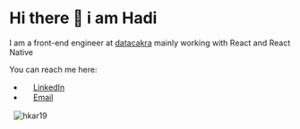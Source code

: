 # Hi there 👋 i am Hadi
I am a front-end engineer at [datacakra](https://datacakra.com) mainly working with React and React Native

You can reach me here:
- <img src= "https://cdn.jsdelivr.net/npm/simple-icons@4/icons/linkedin.svg" height="15" width="15"/> [LinkedIn](https://www.linkedin.com/in/hkar19/)
- <img src= "https://cdn.jsdelivr.net/npm/simple-icons@4/icons/gmail.svg" height="15" width="15"/> [Email](mailto:hadi@datacakra.com)

<p>&nbsp;
    <img align="center" src="https://github-readme-stats.vercel.app/api?username=hkar19&show_icons=true" alt="hkar19" />
</p>

<!--
**hkar19/hkar19** is a ✨ _special_ ✨ repository because its `README.md` (this file) appears on your GitHub profile.

Here are some ideas to get you started:

- 🔭 I’m currently working on ...
- 🌱 I’m currently learning ...
- 👯 I’m looking to collaborate on ...
- 🤔 I’m looking for help with ...
- 💬 Ask me about ...
- 📫 How to reach me: ...
- 😄 Pronouns: ...
- ⚡ Fun fact: ...
-->
